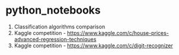 # python_notebooks
1. Classification algorithms comparison
2. Kaggle competition - https://www.kaggle.com/c/house-prices-advanced-regression-techniques
3. Kaggle competition - https://www.kaggle.com/c/digit-recognizer
